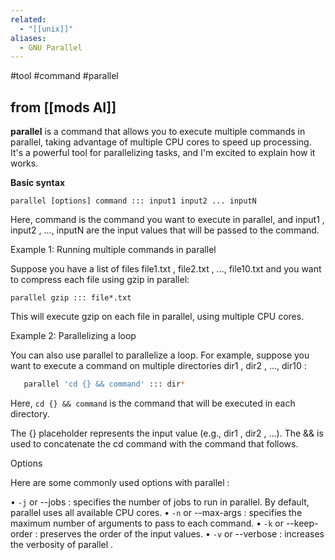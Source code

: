 ```yaml
---
related:
  - "[[unix]]"
aliases:
  - GNU Parallel
---
```

#tool #command #parallel

## from [[mods AI]]

 **parallel**  is a command that allows you to execute multiple commands in
  parallel, taking advantage of multiple CPU cores to speed up processing. It's a
  powerful tool for parallelizing tasks, and I'm excited to explain how it works.

  **Basic syntax**

    parallel [options] command ::: input1 input2 ... inputN

  Here,  command  is the command you want to execute in parallel, and  input1 ,
  input2 , ...,  inputN  are the input values that will be passed to the command.

  Example 1: Running multiple commands in parallel

  Suppose you have a list of files  file1.txt ,  file2.txt , ...,  file10.txt  and
  you want to compress each file using  gzip  in parallel:

	parallel gzip ::: file*.txt

  This will execute  gzip  on each file in parallel, using multiple CPU cores.

  Example 2: Parallelizing a loop

  You can also use  parallel  to parallelize a loop. For example, suppose you want
  to execute a command on multiple directories  dir1 ,  dir2 , ...,  dir10 :

```sh
   parallel 'cd {} && command' ::: dir*
```

  Here,  `cd {} && command`  is the command that will be executed in each directory.
	
  The  {}  placeholder represents the input value (e.g.,  dir1 ,  dir2 , ...). The
  &&  is used to concatenate the  cd  command with the  command  that follows.

  Options

  Here are some commonly used options with  parallel :

  •  `-j`  or  --jobs : specifies the number of jobs to run in parallel. By default,
  parallel  uses all available CPU cores.
  •  `-n`  or  --max-args : specifies the maximum number of arguments to pass to
  each command.
  •  `-k`  or  --keep-order : preserves the order of the input values.
  •  `-v`  or  --verbose : increases the verbosity of  parallel .
